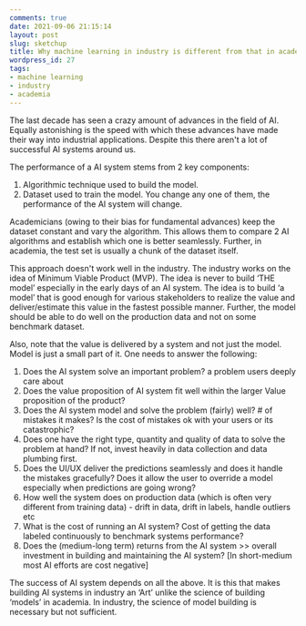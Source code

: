 ```yaml
---
comments: true
date: 2021-09-06 21:15:14
layout: post
slug: sketchup
title: Why machine learning in industry is different from that in academia
wordpress_id: 27
tags:
- machine learning
- industry
- academia
---
```


The last decade has seen a crazy amount of advances in the field of AI. Equally astonishing is the speed with which these advances have made their way into industrial applications. Despite this there aren't a lot of successful AI systems around us.

The performance of a AI system stems from 2 key components: 
1) Algorithmic technique used to build the model. 
2) Dataset used to train the model. 
You change any one of them, the performance of the AI system will change. 

Academicians (owing to their bias for fundamental advances) keep the dataset constant and vary the algorithm. This allows them to compare 2 AI algorithms and establish which one is better seamlessly. Further, in academia, the test set is usually a chunk of the dataset itself. 

This approach doesn't work well in the industry. The industry works on the idea of Minimum Viable Product (MVP). The idea is never to build ‘THE model’ especially in the early days of an AI system. The idea is to build ‘a model’ that is good enough for various stakeholders to realize the value and deliver/estimate this value in the fastest possible manner. Further, the model should be able to do well on the production data and not on some benchmark dataset. 

Also, note that the value is delivered by a system and not just the model. Model is just a small part of it. One needs to answer the following: 
1) Does the AI system solve an important problem? a problem users deeply care about
2) Does the value proposition of AI system fit well within the larger Value proposition of the product? 
3) Does the AI system model and solve the problem (fairly) well? # of mistakes it makes? Is the cost of mistakes ok with your users or its catastrophic? 
4) Does one have the right type, quantity and quality of data to solve the problem at hand? If not, invest heavily in data collection and data plumbing first. 
5) Does the UI/UX deliver the predictions seamlessly and does it handle the mistakes gracefully? Does it allow the user to override a model especially when predictions are going wrong?
6) How well the system does on production data (which is often very different from training data) - drift in data, drift in labels, handle outliers etc 
7) What is the cost of running an AI system? Cost of getting the data labeled continuously to benchmark systems performance?
8) Does the (medium-long term) returns from the AI system >> overall investment in building and maintaining the AI system? [In short-medium most AI efforts are cost negative]

The success of AI system depends on all the above. It is this that makes building AI systems in industry an ‘Art’ unlike the science of building ‘models’ in academia. In industry, the science of model building is necessary but not sufficient. 